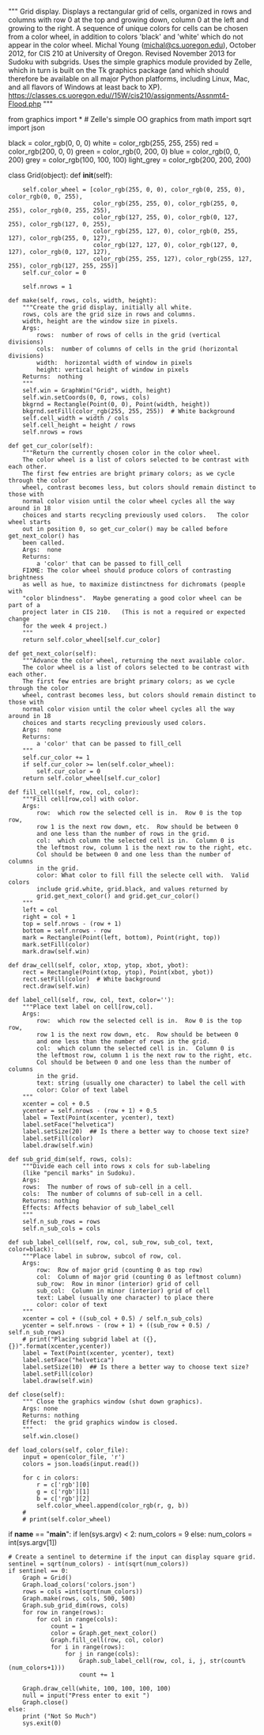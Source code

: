 """
Grid display.
Displays a rectangular grid of cells, organized in rows and columns
with row 0 at the top and growing down, column 0 at the left and
growing to the right.  A sequence of unique colors for cells can
be chosen from a color wheel, in addition to colors 'black' and 'white'
which do not appear in the color wheel.
Michal Young (michal@cs.uoregon.edu), October 2012,
for CIS 210 at University of Oregon.  Revised November 2013
for Sudoku with subgrids.
Uses the simple graphics module provided by Zelle, which in turn
is built on the Tk graphics package (and which should therefore be
available on all major Python platforms, including Linux, Mac, and
all flavors of Windows at least back to XP).
https://classes.cs.uoregon.edu//15W/cis210/assignments/Assnmt4-Flood.php
"""

from graphics import *  # Zelle's simple OO graphics
from math import sqrt
import json

black = color_rgb(0, 0, 0)
white = color_rgb(255, 255, 255)
red = color_rgb(200, 0, 0)
green = color_rgb(0, 200, 0)
blue = color_rgb(0, 0, 200)
grey = color_rgb(100, 100, 100)
light_grey = color_rgb(200, 200, 200)


class Grid(object):
    def __init__(self):

        self.color_wheel = [color_rgb(255, 0, 0), color_rgb(0, 255, 0), color_rgb(0, 0, 255),
                            color_rgb(255, 255, 0), color_rgb(255, 0, 255), color_rgb(0, 255, 255),
                            color_rgb(127, 255, 0), color_rgb(0, 127, 255), color_rgb(127, 0, 255),
                            color_rgb(255, 127, 0), color_rgb(0, 255, 127), color_rgb(255, 0, 127),
                            color_rgb(127, 127, 0), color_rgb(127, 0, 127), color_rgb(0, 127, 127),
                            color_rgb(255, 255, 127), color_rgb(255, 127, 255), color_rgb(127, 255, 255)]
        self.cur_color = 0

        self.nrows = 1

    def make(self, rows, cols, width, height):
        """Create the grid display, initially all white.
        rows, cols are the grid size in rows and columns.
        width, height are the window size in pixels.
        Args:
            rows:  number of rows of cells in the grid (vertical divisions)
            cols:  number of columns of cells in the grid (horizontal divisions)
            width:  horizontal width of window in pixels
            height: vertical height of window in pixels
        Returns:  nothing
        """
        self.win = GraphWin("Grid", width, height)
        self.win.setCoords(0, 0, rows, cols)
        bkgrnd = Rectangle(Point(0, 0), Point(width, height))
        bkgrnd.setFill(color_rgb(255, 255, 255))  # White background
        self.cell_width = width / cols
        self.cell_height = height / rows
        self.nrows = rows

    def get_cur_color(self):
        """Return the currently chosen color in the color wheel.
        The color wheel is a list of colors selected to be contrast with each other.
        The first few entries are bright primary colors; as we cycle through the color
        wheel, contrast becomes less, but colors should remain distinct to those with
        normal color vision until the color wheel cycles all the way around in 18
        choices and starts recycling previously used colors.   The color wheel starts
        out in position 0, so get_cur_color() may be called before get_next_color() has
        been called.
        Args:  none
        Returns:
            a 'color' that can be passed to fill_cell
        FIXME: The color wheel should produce colors of contrasting brightness
        as well as hue, to maximize distinctness for dichromats (people with
        "color blindness".  Maybe generating a good color wheel can be part of a
        project later in CIS 210.   (This is not a required or expected change
        for the week 4 project.)
        """
        return self.color_wheel[self.cur_color]

    def get_next_color(self):
        """Advance the color wheel, returning the next available color.
        The color wheel is a list of colors selected to be contrast with each other.
        The first few entries are bright primary colors; as we cycle through the color
        wheel, contrast becomes less, but colors should remain distinct to those with
        normal color vision until the color wheel cycles all the way around in 18
        choices and starts recycling previously used colors.
        Args:  none
        Returns:
            a 'color' that can be passed to fill_cell
        """
        self.cur_color += 1
        if self.cur_color >= len(self.color_wheel):
            self.cur_color = 0
        return self.color_wheel[self.cur_color]

    def fill_cell(self, row, col, color):
        """Fill cell[row,col] with color.
        Args:
            row:  which row the selected cell is in.  Row 0 is the top row,
            row 1 is the next row down, etc.  Row should be between 0
            and one less than the number of rows in the grid.
            col:  which column the selected cell is in.  Column 0 is
            the leftmost row, column 1 is the next row to the right, etc.
            Col should be between 0 and one less than the number of columns
            in the grid.
            color: What color to fill fill the selecte cell with.  Valid colors
            include grid.white, grid.black, and values returned by
            grid.get_next_color() and grid.get_cur_color()
        """
        left = col
        right = col + 1
        top = self.nrows - (row + 1)
        bottom = self.nrows - row
        mark = Rectangle(Point(left, bottom), Point(right, top))
        mark.setFill(color)
        mark.draw(self.win)

    def draw_cell(self, color, xtop, ytop, xbot, ybot):
        rect = Rectangle(Point(xtop, ytop), Point(xbot, ybot))
        rect.setFill(color)  # White background
        rect.draw(self.win)

    def label_cell(self, row, col, text, color=''):
        """Place text label on cell[row,col].
        Args:
            row:  which row the selected cell is in.  Row 0 is the top row,
            row 1 is the next row down, etc.  Row should be between 0
            and one less than the number of rows in the grid.
            col:  which column the selected cell is in.  Column 0 is
            the leftmost row, column 1 is the next row to the right, etc.
            Col should be between 0 and one less than the number of columns
            in the grid.
            text: string (usually one character) to label the cell with
            color: Color of text label
        """
        xcenter = col + 0.5
        ycenter = self.nrows - (row + 1) + 0.5
        label = Text(Point(xcenter, ycenter), text)
        label.setFace("helvetica")
        label.setSize(20)  ## Is there a better way to choose text size?
        label.setFill(color)
        label.draw(self.win)

    def sub_grid_dim(self, rows, cols):
        """Divide each cell into rows x cols for sub-labeling
        (like "pencil marks" in Sudoku).
        Args:
        rows:  The number of rows of sub-cell in a cell.
        cols:  The number of columns of sub-cell in a cell.
        Returns: nothing
        Effects: Affects behavior of sub_label_cell
        """
        self.n_sub_rows = rows
        self.n_sub_cols = cols

    def sub_label_cell(self, row, col, sub_row, sub_col, text, color=black):
        """Place label in subrow, subcol of row, col.
        Args:
            row:  Row of major grid (counting 0 as top row)
            col:  Column of major grid (counting 0 as leftmost column)
            sub_row:  Row in minor (interior) grid of cell
            sub_col:  Column in minor (interior) grid of cell
            text: Label (usually one character) to place there
            color: color of text
        """
        xcenter = col + ((sub_col + 0.5) / self.n_sub_cols)
        ycenter = self.nrows - (row + 1) + ((sub_row + 0.5) / self.n_sub_rows)
        # print("Placing subgrid label at ({},{})".format(xcenter,ycenter))
        label = Text(Point(xcenter, ycenter), text)
        label.setFace("helvetica")
        label.setSize(10)  ## Is there a better way to choose text size?
        label.setFill(color)
        label.draw(self.win)

    def close(self):
        """ Close the graphics window (shut down graphics).
        Args: none
        Returns: nothing
        Effect:  the grid graphics window is closed.
        """
        self.win.close()

    def load_colors(self, color_file):
        input = open(color_file, 'r')
        colors = json.loads(input.read())

        for c in colors:
            r = c['rgb'][0]
            g = c['rgb'][1]
            b = c['rgb'][2]
            self.color_wheel.append(color_rgb(r, g, b))
        #
        # print(self.color_wheel)


if __name__ == "__main__":
    if len(sys.argv) < 2:
        num_colors = 9
    else:
        num_colors = int(sys.argv[1])

    # Create a sentinel to determine if the input can display square grid.
    sentinel = sqrt(num_colors) - int(sqrt(num_colors))
    if sentinel == 0:
        Graph = Grid()
        Graph.load_colors('colors.json')
        rows = cols =int(sqrt(num_colors))
        Graph.make(rows, cols, 500, 500)
        Graph.sub_grid_dim(rows, cols)
        for row in range(rows):
            for col in range(cols):
                count = 1
                color = Graph.get_next_color()
                Graph.fill_cell(row, col, color)
                for i in range(rows):
                    for j in range(cols):
                        Graph.sub_label_cell(row, col, i, j, str(count%(num_colors+1)))
                        count += 1

        Graph.draw_cell(white, 100, 100, 100, 100)
        null = input("Press enter to exit ")
        Graph.close()
    else:
        print ("Not So Much")
        sys.exit(0)
